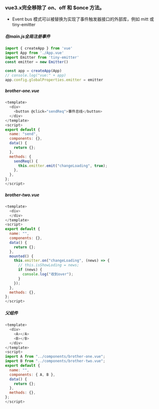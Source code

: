 ### vue3.x完全移除了 $on、$off 和 $once 方法。
+ Event bus 模式可以被替换为实现了事件触发器接口的外部库，例如 mitt 或 tiny-emitter
##### 在main.js全局注册事件
```javascript
import { createApp } from 'vue'
import App from './App.vue'
import Emitter from 'tiny-emitter'
const emitter = new Emitter()

const app = createApp(App)
// console.log("vue:" + app)
app.config.globalProperties.emitter = emitter
```
##### brother-one.vue
```javascript
<template>
  <div>
    <button @click="sendReq">事件总线</button>
  </div>
</template>
<script>
export default {
  name: "send",
  components: {},
  data() {
    return {};
  },
  methods: {
    sendReq() {
      this.emitter.emit("changeLoading", true);
    },
  },
};
</script>
```
##### brother-two.vue
```javascript
<template>
  <div>
  </div>
</template>
<script>
export default {
  name: "",
  components: {},
  data() {
    return {};
  },
  mounted() {
    this.emitter.on("changeLoading", (news) => {
      // this.isShowLoding = news;
      if (news) {
        console.log("收到over");
      }
    });
  },
  methods: {},
};
</script>
```
##### 父组件
```javascript
<template>
  <div>
    <A></A>
    <B></B>
  </div>
</template>
<script>
import A from "../components/brother-one.vue";
import B from "../components/brother-two.vue";
export default {
  name: "",
  components: { A, B },
  data() {
    return {};
  },
  methods: {},
};
</script>
```

